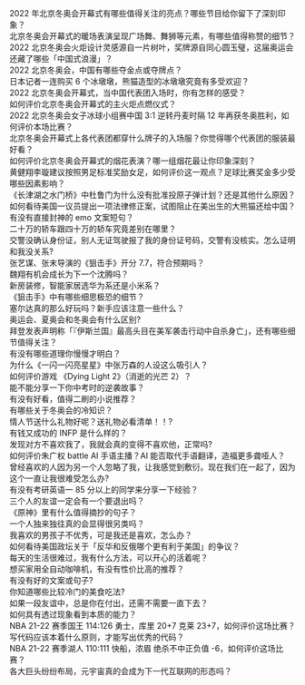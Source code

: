 2022 年北京冬奥会开幕式有哪些值得关注的亮点？哪些节目给你留下了深刻印象？  
北京冬奥会开幕式的暖场表演呈现广场舞、舞狮等元素，有哪些值得称赞的细节？  
2022 北京冬奥会火炬设计灵感源自一片树叶，奖牌源自同心圆玉璧，这届奥运会还藏了哪些「中国式浪漫」？  
2022 北京冬奥会，中国有哪些夺金点或夺牌点？  
日本记者一连购买 6 个冰墩墩，熊猫造型的冰墩墩究竟有多受欢迎？  
2022 北京冬奥会开幕式，当中国代表团入场时，你有怎样的感受？  
如何评价北京冬奥会开幕式的主火炬点燃仪式？  
2022 北京冬奥会女子冰球小组赛中国 3:1 逆转丹麦时隔 12 年再获冬奥胜利，如何评价本场比赛？  
北京冬奥会开幕式上各代表团都穿什么牌子的入场服？你觉得哪个代表团的服装最好看？  
如何评价北京冬奥会开幕式的烟花表演？哪一组烟花最让你印象深刻？  
黄健翔李璇建议按照男足标准奖励女足，如何评价这一观点？足球比赛奖金多少受哪些因素影响？  
《长津湖之水门桥》中杜鲁门为什么没有批准投原子弹计划？还是其他什么原因？  
如何看待美国一议员提出一项法律修正案，试图阻止在美出生的大熊猫还给中国？  
有没有直接封神的 emo 文案短句？  
二十万的轿车跟四十万的轿车究竟差别在哪里？  
交警没确认身份证，别人无证驾驶报了我的身份证号码，交警有没核实。怎么证明和我没关系?  
张艺谋、张末导演的《狙击手》开分 7.7，符合预期吗？  
魏翔有机会成长为下一个沈腾吗？  
新房装修，智能家居选华为系还是小米系？  
《狙击手》中有哪些细思极恐的细节？  
塞尔达真的那么好玩吗？新手应该注意一些什么？  
奥运会、夏奥会和冬奥会有什么区别?  
拜登发表声明称「『伊斯兰国』最高头目在美军袭击行动中自杀身亡」，还有哪些细节值得关注？  
有没有哪些道理你慢慢才明白？  
为什么《一闪一闪亮星星》中张万森的人设这么吸引人？  
如何评价游戏 《Dying Light 2》（消逝的光芒 2）？  
能不能分享一下你中考时的逆袭故事？  
有没有好看，值得二刷的小说推荐？  
有哪些关于冬奥会的冷知识？  
情人节送什么礼物好呢？送礼物必看清单！！?  
有钱又成功的 INFP 是什么样的？  
发现对方不喜欢我了，我就会真的变得不喜欢他，正常吗?  
如何评价朱广权 battle AI 手语主播？AI 能否取代手语翻译，造福更多聋哑人？  
曾经喜欢的人因为另一个人忽略了我，让我感觉到敷衍。现在我们在一起了，因为这个一直让我很难受怎么办?  
有没有考研英语一 85 分以上的同学来分享一下经验？  
三个人的友谊一定会有一个要退出吗？  
《原神》里有什么值得摘抄的句子？  
一个人独来独往真的会显得很另类吗？  
我喜欢的男孩子不优秀，可是我还是喜欢，怎么办？  
如何看待美国政坛关于「反华和反俄哪个更有利于美国」的争议？  
每天的生活很难过，我有什么方法，可以开心的活着呢？  
想买家用全自动咖啡机，有没有性价比高的推荐？  
有没有好的文案或句子?  
你知道哪些比较冷门的美食吃法?  
如果一段友谊中，总是你在付出，还需不需要一直下去？  
如何具有透过现象看到本质的能力？  
NBA 21-22 赛季国王 114:126 勇士，库里 20+7 克莱 23+7，如何评价这场比赛？  
写代码应该本着什么原则，才能写出优秀的代码？  
NBA 21-22 赛季湖人 110:111 快船，浓眉 绝杀不中正负值 -6，如何评价这场比赛？  
各大巨头纷纷布局，元宇宙真的会成为下一代互联网的形态吗？  
